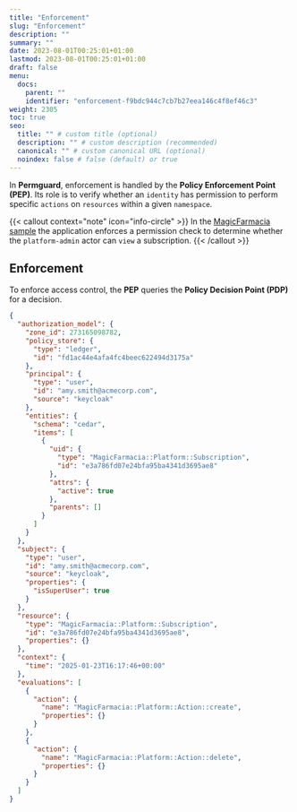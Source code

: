 ```yaml
---
title: "Enforcement"
slug: "Enforcement"
description: ""
summary: ""
date: 2023-08-01T00:25:01+01:00
lastmod: 2023-08-01T00:25:01+01:00
draft: false
menu:
  docs:
    parent: ""
    identifier: "enforcement-f9bdc944c7cb7b27eea146c4f8ef46c3"
weight: 2305
toc: true
seo:
  title: "" # custom title (optional)
  description: "" # custom description (recommended)
  canonical: "" # custom canonical URL (optional)
  noindex: false # false (default) or true
---
```

In **Permguard**, enforcement is handled by the **Policy Enforcement Point (PEP)**.
Its role is to verify whether an `identity` has permission to perform specific `actions` on `resources` within a given `namespace`.

{{< callout context="note" icon="info-circle" >}}
In the [MagicFarmacia sample](/docs/0.0.x/getting-started/hands-on-example/) the application enforces a permission check to determine whether the `platform-admin` actor can `view` a subscription.
{{< /callout >}}

## Enforcement

To enforce access control, the **PEP** queries the **Policy Decision Point (PDP)** for a decision.

```json
{
  "authorization_model": {
    "zone_id": 273165098782,
    "policy_store": {
      "type": "ledger",
      "id": "fd1ac44e4afa4fc4beec622494d3175a"
    },
    "principal": {
      "type": "user",
      "id": "amy.smith@acmecorp.com",
      "source": "keycloak"
    },
    "entities": {
      "schema": "cedar",
      "items": [
        {
          "uid": {
            "type": "MagicFarmacia::Platform::Subscription",
            "id": "e3a786fd07e24bfa95ba4341d3695ae8"
          },
          "attrs": {
            "active": true
          },
          "parents": []
        }
      ]
    }
  },
  "subject": {
    "type": "user",
    "id": "amy.smith@acmecorp.com",
    "source": "keycloak",
    "properties": {
      "isSuperUser": true
    }
  },
  "resource": {
    "type": "MagicFarmacia::Platform::Subscription",
    "id": "e3a786fd07e24bfa95ba4341d3695ae8",
    "properties": {}
  },
  "context": {
    "time": "2025-01-23T16:17:46+00:00"
  },
  "evaluations": [
    {
      "action": {
        "name": "MagicFarmacia::Platform::Action::create",
        "properties": {}
      }
    },
    {
      "action": {
        "name": "MagicFarmacia::Platform::Action::delete",
        "properties": {}
      }
    }
  ]
}
```
